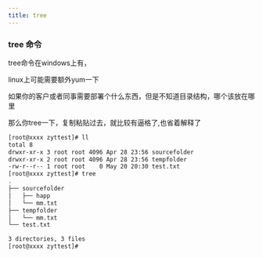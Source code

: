 ```yaml
---
title: tree
---
```

### tree 命令
tree命令在windows上有，

linux上可能需要额外yum一下

如果你的客户或者同事需要部署个什么东西，但是不知道目录结构，哪个该放在哪里

那么你tree一下，复制粘贴过去，就比较有逼格了,也省着解释了

``` bash
[root@xxxx zyttest]# ll
total 8
drwxr-xr-x 3 root root 4096 Apr 28 23:56 sourcefolder
drwxr-xr-x 2 root root 4096 Apr 28 23:56 tempfolder
-rw-r--r-- 1 root root    0 May 20 20:30 test.txt
[root@xxxx zyttest]# tree
.
├── sourcefolder
│   ├── happ
│   └── mm.txt
├── tempfolder
│   └── mm.txt
└── test.txt

3 directories, 3 files
[root@xxxx zyttest]# 
```

